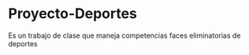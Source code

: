 # Proyecto-Deportes
Es un trabajo de clase que maneja competencias faces eliminatorias de deportes 
